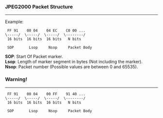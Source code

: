 ### JPEG2000 Packet Structure
-----------------------------

Example:  

```
 FF 91    00 04    04 EC    C0 00 ...
\-----/  \-----/  \-----/  \--------/
 16 bits  16 bits  16 bits   N bits
 
 SOP       Lsop     Nsop     Packet Body
```

**SOP**: Start Of Packet marker.  
**Lsop**: Length of marker segment in bytes (Not including the marker).  
**Nsop**: Packet number (Possible values are between 0 and 65535).  


### Warning!
------------

```
 FF 91    00 04    00 FF    91 40 ...
\-----/  \-----/  \-----/  \--------/
 16 bits  16 bits  16 bits   N bits
 
 SOP       Lsop     Nsop     Packet Body
```
